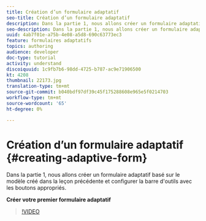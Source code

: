 ```yaml
---
title: Création d’un formulaire adaptatif
seo-title: Création d’un formulaire adaptatif
description: Dans la partie 1, nous allons créer un formulaire adaptatif, ajouter et configurer la barre d'outils avec les boutons appropriés.
seo-description: Dans la partie 1, nous allons créer un formulaire adaptatif, ajouter et configurer la barre d'outils avec les boutons appropriés.
uuid: 4ab7f01e-a75b-4e08-a5d8-690c63773ec3
feature: formulaires adaptatifs
topics: authoring
audience: developer
doc-type: tutorial
activity: understand
discoiquuid: 1c9fb7b6-98dd-4725-b787-ac9e71906500
kt: 4208
thumbnail: 22173.jpg
translation-type: tm+mt
source-git-commit: b040bdf97df39c45f175288608e965e5f0214703
workflow-type: tm+mt
source-wordcount: '65'
ht-degree: 0%

---
```



# Création d’un formulaire adaptatif {#creating-adaptive-form}

Dans la partie 1, nous allons créer un formulaire adaptatif basé sur le modèle créé dans la leçon précédente et configurer la barre d&#39;outils avec les boutons appropriés.

**Créer votre premier formulaire adaptatif**

>[!VIDEO](https://video.tv.adobe.com/v/22173/quality=9)
